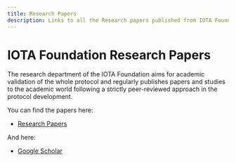 ```yaml
---
title: Research Papers
description: Links to all the Research papers published from IOTA Foundation Researchers.
---
```


# IOTA Foundation Research Papers

The research department of the IOTA Foundation aims for academic validation of the whole protocol and regularly publishes papers and studies to the academic world following a strictly peer-reviewed approach in the protocol development.

You can find the papers here:

- [Research Papers](https://www.iota.org/foundation/research-papers)

And here:

- [Google Scholar](https://scholar.google.com/citations?user=\_ZIH81gAAAAJ\&hl=en)
